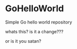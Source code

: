 # GoHelloWorld
Simple Go hello world repository

whats this? is it a change???

or is it you satan?
